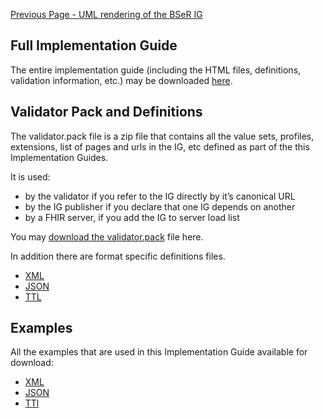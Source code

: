 [Previous Page - UML rendering of the BSeR IG](UMLrenderingoftheBSeRIG.html)

## Full Implementation Guide

The entire implementation guide (including the HTML files, definitions, validation information, etc.) may be downloaded [here](full-ig.zip).

## Validator Pack and Definitions

The validator.pack file is a zip file that contains all the value sets, profiles, extensions, list of pages and urls in the IG, etc defined as part of the this Implementation Guides.

It is used:

* by the validator if you refer to the IG directly by it’s canonical URL
* by the IG publisher if you declare that one IG depends on another
* by a FHIR server, if you add the IG to server load list

You may [download the validator.pack](validator.pack) file here.

In addition there are format specific definitions files.

* [XML](definitions.xml.zip)
* [JSON](definitions.json.zip)
* [TTL](definitions.ttl.zip)

## Examples

All the examples that are used in this Implementation Guide available for download:

* [XML](examples.xml.zip)
* [JSON](examples.json.zip)
* [TTl](examples.ttl.zip)
